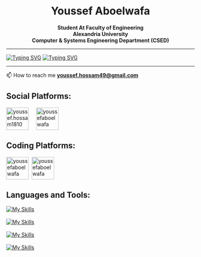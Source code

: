 
<h1 align="center">Youssef Aboelwafa</h1>
<p align="center" font-size="30px"><strong>Student At Faculty of Engineering </br> Alexandria University </br> Computer & Systems Engineering Department (CSED)</strong></p>

<hr>

[![Typing SVG](https://readme-typing-svg.herokuapp.com?size=30&duration=3000&center=true&vCenter=true&multiline=true&width=1000&repeat=false&lines=Junior+ML+Engineer)](https://git.io/typing-svg)
[![Typing SVG](https://readme-typing-svg.herokuapp.com?size=30&duration=3000&center=true&vCenter=true&multiline=true&width=1000&repeat=false&lines=Passionate+about+Machine+Learning+and+Computer+Vision)](https://git.io/typing-svg)

<hr>

 📫 How to reach me **youssef.hossam49@gmail.com**

<h2 align="left">Social Platforms:</h2>
<p align="left">
<a href="https://fb.com/youssef.hossam1810" target="blank"><img align="center" src="https://raw.githubusercontent.com/rahuldkjain/github-profile-readme-generator/master/src/images/icons/Social/facebook.svg" alt="youssef.hossam1810" height="60" width="60" /></a>&nbsp;&nbsp;&nbsp;&nbsp;
<a href="https://linkedin.com/in/youssefaboelwafa" target="blank"><img align="center" src="https://raw.githubusercontent.com/rahuldkjain/github-profile-readme-generator/master/src/images/icons/Social/linked-in-alt.svg" alt="youssefaboelwafa" height="60" width="60" /></a>&nbsp;
</p>

<h2 align="left">Coding Platforms:</h2>
<p align="left">
 <a href="https://www.leetcode.com/youssefaboelwafa" target="blank"><img align="center" src="https://raw.githubusercontent.com/rahuldkjain/github-profile-readme-generator/master/src/images/icons/Social/leet-code.svg" alt="youssefaboelwafa" height="60" width="60" /></a>&nbsp;
<a href="https://kaggle.com/youssefaboelwafa" target="blank"><img align="center" src="https://raw.githubusercontent.com/rahuldkjain/github-profile-readme-generator/master/src/images/icons/Social/kaggle.svg" alt="youssefaboelwafa" height="60" width="60" /></a>
</p>

<h2 align="left">Languages and Tools:</h2>

[![My Skills](https://skillicons.dev/icons?i=python,pytorch,tensorflow)](https://skillicons.dev) 
</br></br>
[![My Skills](https://skillicons.dev/icons?i=java,scala,javascript,ts,c,cpp)](https://skillicons.dev)
</br></br>
[![My Skills](https://skillicons.dev/icons?i=mysql,spring,angular,html,css,bootstrap,androidstudio)](https://skillicons.dev)
</br></br>
[![My Skills](https://skillicons.dev/icons?i=git,github,linux,bash,aws,azure,arduino)](https://skillicons.dev)

